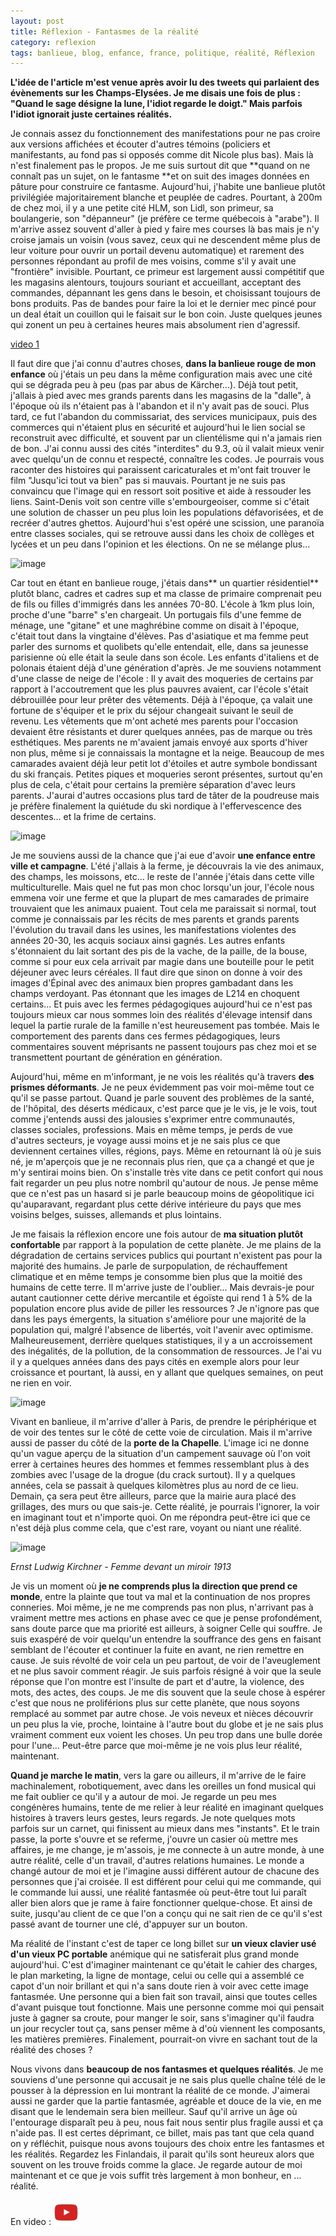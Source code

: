 ```yaml
---
layout: post
title: Réflexion - Fantasmes de la réalité
category: reflexion
tags: banlieue, blog, enfance, france, politique, réalité, Réflexion
---
```

**L'idée de l'article m'est venue après avoir lu des tweets qui parlaient des évènements sur les Champs-Elysées.  Je me disais une fois de plus : "Quand le sage désigne la lune, l'idiot regarde le doigt." Mais parfois l'idiot ignorait juste certaines réalités.**

Je connais assez du fonctionnement des manifestations pour ne pas croire aux versions affichées et écouter d'autres témoins (policiers et manifestants, au fond pas si opposés comme dit Nicole plus bas). Mais là n'est finalement pas le propos. Je me suis surtout dit que **quand on ne connaît pas un sujet, on le fantasme **et on suit des images données en pâture pour construire ce fantasme. Aujourd'hui, j'habite une banlieue plutôt privilégiée majoritairement blanche et peuplée de cadres. Pourtant, à 200m de chez moi, il y a une petite cité HLM, son Lidl, son primeur, sa boulangerie, son "dépanneur" (je préfère ce terme québecois à "arabe"). Il m'arrive assez souvent d'aller à pied y faire mes courses là bas mais je n'y croise jamais un voisin (vous savez, ceux qui ne descendent même plus de leur voiture pour ouvrir un portail devenu automatique) et rarement des personnes répondant au profil de mes voisins, comme s'il y avait une "frontière" invisible. Pourtant, ce primeur est largement aussi compétitif que les magasins alentours, toujours souriant et accueillant, acceptant des commandes, dépannant les gens dans le besoin, et choisissant toujours de bons produits. Pas de bandes pour faire la loi et le dernier mec pincé pour un deal était un couillon qui le faisait sur le bon coin. Juste quelques jeunes qui zonent un peu à certaines heures mais absolument rien d'agressif.

[video 1](https://youtu.be/4pJNdXDxCcU)

Il faut dire que j'ai connu d'autres choses, **dans la banlieue rouge de mon enfance** où j'étais un peu dans la même configuration mais avec une cité qui se dégrada peu à peu (pas par abus de Kärcher...).  Déjà tout petit, j'allais à pied avec mes grands parents dans les magasins de la "dalle", à l'époque où ils n'étaient pas à l'abandon et il n'y avait pas de souci. Plus tard, ce fut l'abandon du commissariat, des services municipaux, puis des commerces qui n'étaient plus en sécurité et aujourd'hui le lien social se reconstruit avec difficulté, et souvent par un clientélisme qui n'a jamais rien de bon. J'ai connu aussi des cités "interdites" du 9.3, où il valait mieux venir avec quelqu'un de connu et respecté, connaître les codes. Je pourrais vous raconter des histoires qui paraissent caricaturales et m'ont fait trouver le film "Jusqu'ici tout va bien" pas si mauvais. Pourtant je ne suis pas convaincu que l'image qui en ressort soit positive et aide à ressouder les liens. Saint-Denis voit son centre ville s'embourgeoiser, comme si c'était une solution de chasser un peu plus loin les populations défavorisées, et de recréer d'autres ghettos. Aujourd'hui s'est opéré une scission, une paranoïa entre classes sociales, qui se retrouve aussi dans les choix de collèges et lycées et un peu dans l'opinion et les élections. On ne se mélange plus...

![image](https://filedn.eu/llqi9IBxlYouGRXYG2xlROb/img/2019/argentiere_4.jpg)

Car tout en étant en banlieue rouge, j'étais dans** un quartier résidentiel** plutôt blanc, cadres et cadres sup et ma classe de primaire comprenait peu de fils ou filles d'immigrés dans les années 70-80. L'école à 1km plus loin, proche d'une "barre" s'en chargeait. Un portugais fils d'une femme de ménage, une "gitane" et une maghrébine comme on disait à l'époque, c'était tout dans la vingtaine d'élèves. Pas d'asiatique et ma femme peut parler des surnoms et quolibets qu'elle entendait, elle, dans sa jeunesse parisienne où elle était la seule dans son école. Les enfants d'italiens et de polonais étaient déjà d'une génération d'après. Je me souviens notamment d'une classe de neige de l'école : Il y avait  des moqueries de certains par rapport à l'accoutrement que les plus pauvres avaient, car l'école s'était débrouillée pour leur prêter des vêtements. Déjà à l'époque, ça valait une fortune de s'équiper et le prix du séjour changeait suivant le seuil de revenu. Les vêtements que m'ont acheté mes parents pour l'occasion devaient être résistants et durer quelques années, pas de marque ou très esthétiques. Mes parents ne m'avaient jamais envoyé aux sports d'hiver non plus, même si je connaissais la montagne et la neige. Beaucoup de mes camarades avaient déjà leur petit lot d'étoiles et autre symbole bondissant du ski français. Petites piques et moqueries seront présentes, surtout qu'en plus de cela, c'était pour certains la première séparation d'avec leurs parents. J'aurai d'autres occasions plus tard de tâter de la poudreuse mais je préfère finalement la quiétude du ski nordique à l'effervescence des descentes... et la frime de certains.

![image](https://filedn.eu/llqi9IBxlYouGRXYG2xlROb/img/2019/condat.jpg)

Je me souviens aussi de la chance que j'ai eue d'avoir **une enfance entre ville et campagne**. L'été j'allais à la ferme, je découvrais la vie des animaux, des champs, les moissons, etc... le reste de l'année j'étais dans cette ville multiculturelle. Mais quel ne fut pas mon choc lorsqu'un jour, l'école nous emmena voir une ferme et que la plupart de mes camarades de primaire trouvaient que les animaux puaient. Tout cela me paraissait si normal, tout comme je connaissais par les récits de mes parents et grands parents l'évolution du travail dans les usines, les manifestations violentes des années 20-30, les acquis sociaux ainsi gagnés. Les autres enfants s'étonnaient du lait sortant des pis de la vache, de la paille, de la bouse, comme si pour eux cela arrivait par magie dans une bouteille pour le petit déjeuner avec leurs céréales. Il faut dire que sinon on donne à voir des images d'Épinal avec des animaux bien propres gambadant dans les champs verdoyant. Pas étonnant que les images de L214 en choquent certains... Et puis avec les fermes pédagogiques aujourd'hui ce n'est pas toujours mieux car nous sommes loin des réalités d'élevage intensif dans lequel la partie rurale de la famille n'est heureusement pas tombée. Mais le comportement des parents dans ces fermes pédagogiques, leurs commentaires souvent méprisants ne passent toujours pas chez moi et se transmettent pourtant de génération en génération.

Aujourd'hui, même en m'informant, je ne vois les réalités qu'à travers **des prismes déformants**. Je ne peux évidemment pas voir moi-même tout ce qu'il se passe partout. Quand je parle souvent des problèmes de la santé, de l'hôpital, des déserts médicaux, c'est parce que je le vis, je le vois, tout comme j'entends aussi des jalousies s'exprimer entre communautés, classes sociales, professions. Mais en même temps, je perds de vue d'autres secteurs, je voyage aussi moins et je ne sais plus ce que deviennent certaines villes, régions, pays. Même en retournant là où je suis né, je m'aperçois que je ne reconnais plus rien, que ça a changé et que je m'y sentirai moins bien. On s'installe très vite dans ce petit confort qui nous fait regarder un peu plus notre nombril qu'autour de nous. Je pense même que ce n'est pas un hasard si je parle beaucoup moins de géopolitique ici qu'auparavant, regardant plus cette dérive intérieure du pays que mes voisins belges, suisses, allemands et plus lointains.

Je me faisais la réflexion encore une fois autour de **ma situation plutôt confortable** par rapport à la population de cette planète. Je me plains de la dégradation de certains services publics qui pourtant n'existent pas pour la majorité des humains. Je parle de surpopulation, de réchauffement climatique et en même temps je consomme bien plus que la moitié des humains de cette terre. Il m'arrive juste de l'oublier... Mais devrais-je pour autant cautionner cette dérive mercantile et égoïste qui rend 1 à 5% de la population encore plus avide de piller les ressources ? Je n'ignore pas que dans les pays émergents, la situation s'améliore pour une majorité de la population qui, malgré l'absence de libertés, voit l'avenir avec optimisme. Malheureusement, derrière quelques statistiques, il y a un accroissement des inégalités, de la pollution, de la consommation de ressources. Je l'ai vu il y a quelques années dans des pays cités en exemple alors pour leur croissance et pourtant, là aussi, en y allant que quelques semaines, on peut ne rien en voir.

![image](https://filedn.eu/llqi9IBxlYouGRXYG2xlROb/img/2019/lachapelle.jpg)

Vivant en banlieue, il m'arrive d'aller à Paris, de prendre le périphérique et de voir des tentes sur le côté de cette voie de circulation. Mais il m'arrive aussi de passer du côté de la **porte de la Chapelle**. L'image ici ne donne qu'un vague aperçu de la situation d'un campement sauvage où l'on voit errer à certaines heures des hommes et femmes ressemblant plus à des zombies avec l'usage de la drogue (du crack surtout). Il y a quelques années, cela se passait à quelques kilomètres plus au nord de ce lieu. Demain, ça sera peut être ailleurs, parce que la mairie aura placé des grillages, des murs ou que sais-je.  Cette réalité, je pourrais l'ignorer, la voir en imaginant tout et n'importe quoi. On me répondra peut-être ici que ce n'est déjà plus comme cela, que c'est rare, voyant ou niant une réalité. 

![image](https://upload.wikimedia.org/wikipedia/commons/7/72/Kirchner_-_Toilette_-_Frau_vor_Spiegel.jpg)

*Ernst Ludwig Kirchner - Femme devant un miroir 1913*

Je vis un moment où **je ne comprends plus la direction que prend ce monde**, entre la plainte que tout va mal et la continuation de nos propres conneries. Moi même, je ne me comprends pas non plus, n'arrivant pas à vraiment mettre mes actions en phase avec ce que je pense profondément, sans doute parce que ma priorité est ailleurs, à soigner Celle qui souffre. Je suis exaspéré de voir quelqu'un entendre la souffrance des gens en faisant semblant de l'écouter et continuer la fuite en avant, ne rien remettre en cause. Je suis révolté de voir cela un peu partout, de voir de l'aveuglement et ne plus savoir comment réagir. Je suis parfois résigné à voir que la seule réponse que l'on montre est l'insulte de part et d'autre, la violence, des mots, des actes, des coups. Je me dis souvent que la seule chose à espérer c'est que nous ne proliférions plus sur cette planète, que nous soyons remplacé au sommet par autre chose. Je vois neveux et nièces découvrir un peu plus la vie, proche, lointaine à l'autre bout du globe et je ne sais plus vraiment comment eux voient les choses. Un peu trop dans une bulle dorée pour l'une... Peut-être parce que moi-même je ne vois plus leur réalité, maintenant. 

**Quand je marche le matin**, vers la gare ou ailleurs, il m'arrive de le faire machinalement, robotiquement, avec dans les oreilles un fond musical qui me fait oublier ce qu'il y a autour de moi. Je regarde un peu mes congénères humains, tente de me relier à leur réalité en imaginant quelques histoires à travers leurs gestes, leurs regards. Je note quelques mots parfois sur un carnet, qui finissent au mieux dans mes "instants". Et le train passe, la porte s'ouvre et se referme, j'ouvre un casier où mettre mes affaires, je me change, je m'assois, je me connecte à un autre monde, à une autre réalité, celle d'un travail, d'autres relations humaines. Le monde a changé autour de moi et je l'imagine aussi différent autour de chacune des personnes que j'ai croisée. Il est différent pour celui qui me commande, qui le commande lui aussi, une réalité fantasmée où peut-être tout lui paraît aller bien alors que je rame à faire fonctionner quelque-chose. Et ainsi de suite, jusqu'au client de ce que l'on a conçu qui ne sait rien de ce qu'il s'est passé avant de tourner une clé, d'appuyer sur un bouton. 

Ma réalité de l'instant c'est de taper ce long billet sur **un vieux clavier usé d'un vieux PC portable** anémique qui ne satisferait plus grand monde aujourd'hui. C'est d'imaginer maintenant ce qu'était le cahier des charges, le plan marketing, la ligne de montage, celui ou celle qui a assemblé ce capot d'un noir brillant et qui n'a sans doute rien à voir avec cette image fantasmée. Une personne qui a bien fait son travail, ainsi que toutes celles d'avant puisque tout fonctionne. Mais une personne comme moi qui pensait juste à gagner sa croute, pour manger le soir, sans s'imaginer qu'il faudra un jour recycler tout ça, sans penser même à d'où viennent les composants, les matières premières. Finalement, pourrait-on vivre en sachant tout de la réalité des choses ? 

Nous vivons dans **beaucoup de nos fantasmes et quelques réalités**. Je me souviens d'une personne qui accusait je ne sais plus quelle chaîne télé de le pousser à la dépression en lui montrant la réalité de ce monde. J'aimerai aussi ne garder que la partie fantasmée, agréable et douce de la vie, en me disant que le lendemain sera bien meilleur. Sauf qu'il arrive un âge où l'entourage disparaît peu à peu, nous fait nous sentir plus fragile aussi et ça n'aide pas. Il est certes déprimant, ce billet, mais pas tant que cela quand on y réfléchit, puisque nous avons toujours des choix entre les fantasmes et les réalités. Regardez les Finlandais, il parait qu'ils sont heureux alors que souvent on les trouve froids comme la glace. Je regarde autour de moi maintenant et ce que je vois suffit très largement à mon bonheur, en ... réalité.

En video : [![video](/images/youtube.png)](https://www.youtube.com/watch?v=EQDHCyFe2rY)


